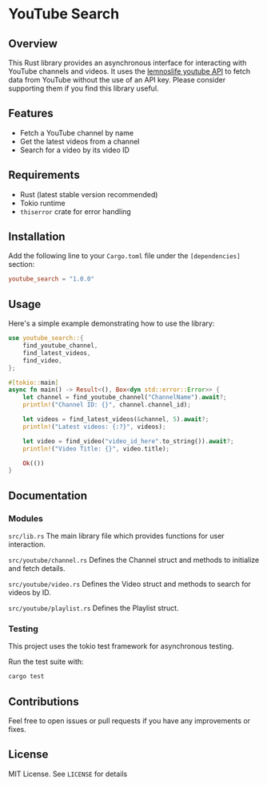 # YouTube Search

## Overview

This Rust library provides an asynchronous interface for interacting with YouTube channels and videos. It uses the [lemnoslife youtube API](https://yt.lemnoslife.com) to fetch data from YouTube without the use of an API key. Please consider supporting them if you find this library useful.

## Features

- Fetch a YouTube channel by name
- Get the latest videos from a channel
- Search for a video by its video ID

## Requirements

- Rust (latest stable version recommended)
- Tokio runtime
- `thiserror` crate for error handling

## Installation

Add the following line to your `Cargo.toml` file under the `[dependencies]` section:

```toml
youtube_search = "1.0.0"
```

## Usage
Here's a simple example demonstrating how to use the library:

```rust
use youtube_search::{
    find_youtube_channel,
    find_latest_videos,
    find_video,
};

#[tokio::main]
async fn main() -> Result<(), Box<dyn std::error::Error>> {
    let channel = find_youtube_channel("ChannelName").await?;
    println!("Channel ID: {}", channel.channel_id);

    let videos = find_latest_videos(&channel, 5).await?;
    println!("Latest videos: {:?}", videos);

    let video = find_video("video_id_here".to_string()).await?;
    println!("Video Title: {}", video.title);

    Ok(())
}
```

## Documentation

### Modules
`src/lib.rs`
The main library file which provides functions for user interaction.

`src/youtube/channel.rs`
Defines the Channel struct and methods to initialize and fetch details.

`src/youtube/video.rs`
Defines the Video struct and methods to search for videos by ID.

`src/youtube/playlist.rs`
Defines the Playlist struct.

### Testing

This project uses the tokio test framework for asynchronous testing.

Run the test suite with:

```bash
cargo test
```

## Contributions

Feel free to open issues or pull requests if you have any improvements or fixes.

## License

MIT License. See `LICENSE` for details
